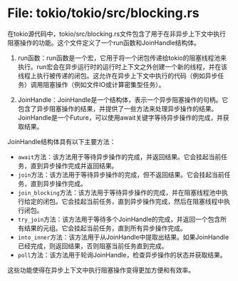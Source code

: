# File: tokio/tokio/src/blocking.rs

在tokio源代码中，tokio/src/blocking.rs文件包含了用于在非异步上下文中执行阻塞操作的功能。这个文件定义了一个run函数和JoinHandle<R>结构体。

1. run函数：run函数是一个宏，它用于将一个闭包传递给tokio的阻塞线程池来执行。run宏会在异步运行时的运行时上下文之外创建一个新的线程，并在该线程上执行被传递的闭包。这允许在异步上下文中执行的代码（例如异步任务）调用阻塞操作（例如文件IO或计算密集型任务）。

2. JoinHandle<R>：JoinHandle<R>是一个结构体，表示一个异步阻塞操作的句柄。它包含了异步阻塞操作的结果，并提供了一些方法来处理异步操作的结果。JoinHandle<R>是一个Future，可以使用await关键字等待异步操作的完成，并获取结果。

JoinHandle<R>结构体具有以下主要方法：

- `await`方法：该方法用于等待异步操作的完成，并返回结果。它会挂起当前任务，直到异步操作完成并返回结果。
- `join`方法：该方法用于等待异步操作的完成，但不返回结果。它会挂起当前任务，直到异步操作完成。
- `join_blocking`方法：该方法用于等待异步操作的完成，并在阻塞线程池中执行给定的闭包。它会挂起当前任务，直到异步操作完成，然后在阻塞线程中执行闭包。
- `try_join`方法：该方法用于等待多个JoinHandle<R>的完成，并返回一个包含所有结果的元组。它会挂起当前任务，直到所有异步操作完成。
- `into_inner`方法：该方法用于从JoinHandle<R>中提取出结果。如果JoinHandle<R>已经完成，则返回结果，否则阻塞当前任务直到完成。
- `poll`方法：该方法用于轮询JoinHandle<R>，检查异步操作的状态并获取结果。

这些功能使得在异步上下文中执行阻塞操作变得更加方便和有效率。


